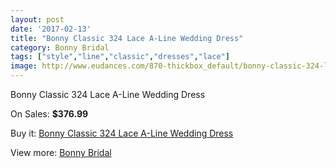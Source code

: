 ```yaml
---
layout: post
date: '2017-02-13'
title: "Bonny Classic 324 Lace A-Line Wedding Dress"
category: Bonny Bridal
tags: ["style","line","classic","dresses","lace"]
image: http://www.eudances.com/870-thickbox_default/bonny-classic-324-lace-a-line-wedding-dress.jpg
---
```

Bonny Classic 324 Lace A-Line Wedding Dress

On Sales: **$376.99**
<a href="https://www.eudances.com/en/bonny-bridal/300-bonny-classic-324-lace-a-line-wedding-dress.html"><amp-img layout="responsive" width="600" height="600" src="//www.eudances.com/870-thickbox_default/bonny-classic-324-lace-a-line-wedding-dress.jpg" alt="Bonny Classic 324 Lace A-Line Wedding Dress 0" /></a>
<a href="https://www.eudances.com/en/bonny-bridal/300-bonny-classic-324-lace-a-line-wedding-dress.html"><amp-img layout="responsive" width="600" height="600" src="//www.eudances.com/871-thickbox_default/bonny-classic-324-lace-a-line-wedding-dress.jpg" alt="Bonny Classic 324 Lace A-Line Wedding Dress 1" /></a>
<a href="https://www.eudances.com/en/bonny-bridal/300-bonny-classic-324-lace-a-line-wedding-dress.html"><amp-img layout="responsive" width="600" height="600" src="//www.eudances.com/872-thickbox_default/bonny-classic-324-lace-a-line-wedding-dress.jpg" alt="Bonny Classic 324 Lace A-Line Wedding Dress 2" /></a>

Buy it: [Bonny Classic 324 Lace A-Line Wedding Dress](https://www.eudances.com/en/bonny-bridal/300-bonny-classic-324-lace-a-line-wedding-dress.html "Bonny Classic 324 Lace A-Line Wedding Dress")

View more: [Bonny Bridal](https://www.eudances.com/en/3-bonny-bridal "Bonny Bridal")